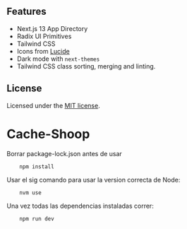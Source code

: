 ## Features

- Next.js 13 App Directory
- Radix UI Primitives
- Tailwind CSS
- Icons from [Lucide](https://lucide.dev)
- Dark mode with `next-themes`
- Tailwind CSS class sorting, merging and linting.

## License

Licensed under the [MIT license](https://github.com/shadcn/ui/blob/main/LICENSE.md).
# Cache-Shoop
Borrar package-lock.json antes de usar 
```
    npm install
```
Usar el sig comando para usar la version correcta de Node:
```
    nvm use

```
Una vez todas las dependencias instaladas correr:
```
    npm run dev
```
